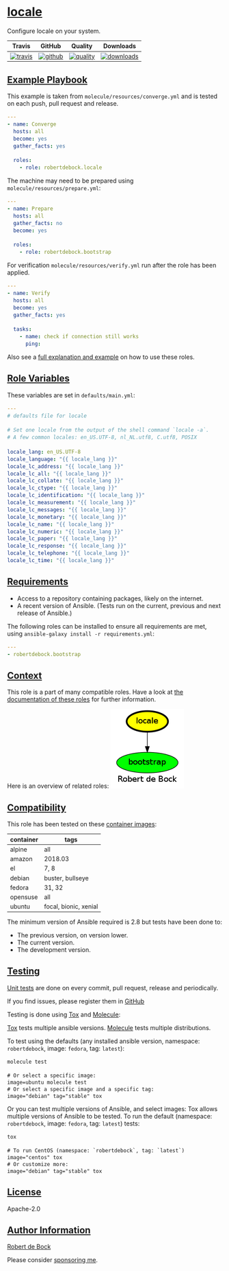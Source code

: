 # [locale](#locale)

Configure locale on your system.

|Travis|GitHub|Quality|Downloads|
|------|------|-------|---------|
|[![travis](https://travis-ci.com/robertdebock/ansible-role-locale.svg?branch=master)](https://travis-ci.com/robertdebock/ansible-role-locale)|[![github](https://github.com/robertdebock/ansible-role-locale/workflows/Ansible%20Molecule/badge.svg)](https://github.com/robertdebock/ansible-role-locale/actions)|[![quality](https://img.shields.io/ansible/quality/35991)](https://galaxy.ansible.com/robertdebock/locale)|[![downloads](https://img.shields.io/ansible/role/d/35991)](https://galaxy.ansible.com/robertdebock/locale)|

## [Example Playbook](#example-playbook)

This example is taken from `molecule/resources/converge.yml` and is tested on each push, pull request and release.
```yaml
---
- name: Converge
  hosts: all
  become: yes
  gather_facts: yes

  roles:
    - role: robertdebock.locale
```

The machine may need to be prepared using `molecule/resources/prepare.yml`:
```yaml
---
- name: Prepare
  hosts: all
  gather_facts: no
  become: yes

  roles:
    - role: robertdebock.bootstrap
```

For verification `molecule/resources/verify.yml` run after the role has been applied.
```yaml
---
- name: Verify
  hosts: all
  become: yes
  gather_facts: yes

  tasks:
    - name: check if connection still works
      ping:
```

Also see a [full explanation and example](https://robertdebock.nl/how-to-use-these-roles.html) on how to use these roles.

## [Role Variables](#role-variables)

These variables are set in `defaults/main.yml`:
```yaml
---
# defaults file for locale

# Set one locale from the output of the shell command `locale -a`.
# A few common locales: en_US.UTF-8, nl_NL.utf8, C.utf8, POSIX

locale_lang: en_US.UTF-8
locale_language: "{{ locale_lang }}"
locale_lc_address: "{{ locale_lang }}"
locale_lc_all: "{{ locale_lang }}"
locale_lc_collate: "{{ locale_lang }}"
locale_lc_ctype: "{{ locale_lang }}"
locale_lc_identification: "{{ locale_lang }}"
locale_lc_measurement: "{{ locale_lang }}"
locale_lc_messages: "{{ locale_lang }}"
locale_lc_monetary: "{{ locale_lang }}"
locale_lc_name: "{{ locale_lang }}"
locale_lc_numeric: "{{ locale_lang }}"
locale_lc_paper: "{{ locale_lang }}"
locale_lc_response: "{{ locale_lang }}"
locale_lc_telephone: "{{ locale_lang }}"
locale_lc_time: "{{ locale_lang }}"
```

## [Requirements](#requirements)

- Access to a repository containing packages, likely on the internet.
- A recent version of Ansible. (Tests run on the current, previous and next release of Ansible.)

The following roles can be installed to ensure all requirements are met, using `ansible-galaxy install -r requirements.yml`:

```yaml
---
- robertdebock.bootstrap

```

## [Context](#context)

This role is a part of many compatible roles. Have a look at [the documentation of these roles](https://robertdebock.nl/) for further information.

Here is an overview of related roles:
![dependencies](https://raw.githubusercontent.com/robertdebock/drawings/artifacts/locale.png "Dependency")

## [Compatibility](#compatibility)

This role has been tested on these [container images](https://hub.docker.com/u/robertdebock):

|container|tags|
|---------|----|
|alpine|all|
|amazon|2018.03|
|el|7, 8|
|debian|buster, bullseye|
|fedora|31, 32|
|opensuse|all|
|ubuntu|focal, bionic, xenial|

The minimum version of Ansible required is 2.8 but tests have been done to:

- The previous version, on version lower.
- The current version.
- The development version.



## [Testing](#testing)

[Unit tests](https://travis-ci.com/robertdebock/ansible-role-locale) are done on every commit, pull request, release and periodically.

If you find issues, please register them in [GitHub](https://github.com/robertdebock/ansible-role-locale/issues)

Testing is done using [Tox](https://tox.readthedocs.io/en/latest/) and [Molecule](https://github.com/ansible/molecule):

[Tox](https://tox.readthedocs.io/en/latest/) tests multiple ansible versions.
[Molecule](https://github.com/ansible/molecule) tests multiple distributions.

To test using the defaults (any installed ansible version, namespace: `robertdebock`, image: `fedora`, tag: `latest`):

```
molecule test

# Or select a specific image:
image=ubuntu molecule test
# Or select a specific image and a specific tag:
image="debian" tag="stable" tox
```

Or you can test multiple versions of Ansible, and select images:
Tox allows multiple versions of Ansible to be tested. To run the default (namespace: `robertdebock`, image: `fedora`, tag: `latest`) tests:

```
tox

# To run CentOS (namespace: `robertdebock`, tag: `latest`)
image="centos" tox
# Or customize more:
image="debian" tag="stable" tox
```

## [License](#license)

Apache-2.0


## [Author Information](#author-information)

[Robert de Bock](https://robertdebock.nl/)

Please consider [sponsoring me](https://github.com/sponsors/robertdebock).
